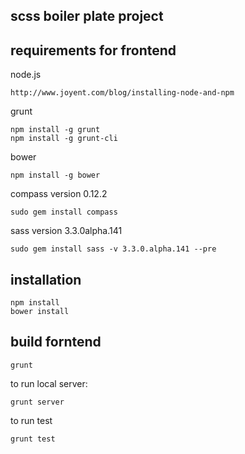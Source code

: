 scss boiler plate project
-------------------------



requirements for frontend
-------------------------


node.js

	http://www.joyent.com/blog/installing-node-and-npm

grunt

	npm install -g grunt
	npm install -g grunt-cli

bower

	npm install -g bower

compass version 0.12.2

	sudo gem install compass

sass version 3.3.0alpha.141

	sudo gem install sass -v 3.3.0.alpha.141 --pre


installation
------------

	npm install
	bower install


build forntend
--------------


	grunt

to run local server:

	grunt server

to run test

	grunt test
